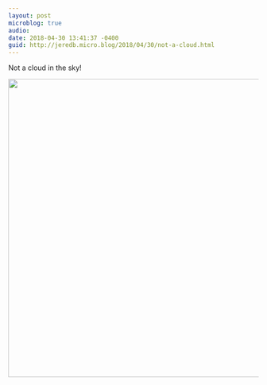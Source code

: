 ```yaml
---
layout: post
microblog: true
audio: 
date: 2018-04-30 13:41:37 -0400
guid: http://jeredb.micro.blog/2018/04/30/not-a-cloud.html
---
```

Not a cloud in the sky!

<img src="http://micro.jeredb.com/uploads/2018/e5e707bef0.jpg" width="600" height="600" />
